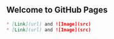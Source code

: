 ## Welcome to GitHub Pages


```markdown
* [Link](url) and ![Image](src)
* [Link](url) and ![Image](src)
```
